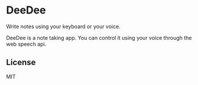 # DeeDee
Write notes using your keyboard or your voice.

DeeDee is a note taking app. You can control it using your voice through the web speech api.

License
----
MIT